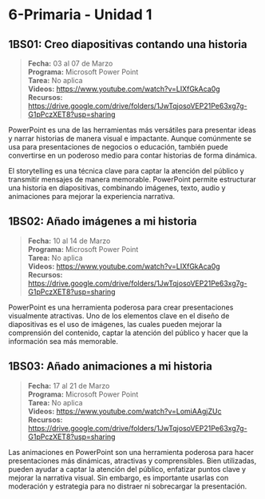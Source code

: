 # 6-Primaria - Unidad 1

## 1BS01: Creo diapositivas contando una historia

> <i class="bi bi-calendar"></i> **Fecha:** 03 al 07 de Marzo<br><i class="bi bi-laptop"></i> **Programa:** Microsoft Power Point <br><i class="bi bi-clipboard-check"></i> **Tarea:** No aplica <br><i class="bi bi-youtube txt-red"></i> **Videos:** https://www.youtube.com/watch?v=LIXfGkAca0g<br> <i class="bi bi-backpack"></i> **Recursos:** https://drive.google.com/drive/folders/1JwTqjosoVEP21Pe63xg7g-G1pPczXET8?usp=sharing

PowerPoint es una de las herramientas más versátiles para presentar ideas y narrar historias de manera visual e impactante. Aunque comúnmente se usa para presentaciones de negocios o educación, también puede convertirse en un poderoso medio para contar historias de forma dinámica.

El storytelling es una técnica clave para captar la atención del público y transmitir mensajes de manera memorable. PowerPoint permite estructurar una historia en diapositivas, combinando imágenes, texto, audio y animaciones para mejorar la experiencia narrativa.

<div class="currentTheme">

## 1BS02: Añado imágenes a mi historia

> <i class="bi bi-calendar"></i> **Fecha:** 10 al 14 de Marzo<br><i class="bi bi-laptop"></i> **Programa:** Microsoft Power Point <br><i class="bi bi-clipboard-check"></i> **Tarea:** No aplica <br><i class="bi bi-youtube txt-red"></i> **Videos:** https://www.youtube.com/watch?v=LIXfGkAca0g<br> <i class="bi bi-backpack"></i> **Recursos:** https://drive.google.com/drive/folders/1JwTqjosoVEP21Pe63xg7g-G1pPczXET8?usp=sharing

PowerPoint es una herramienta poderosa para crear presentaciones visualmente atractivas. Uno de los elementos clave en el diseño de diapositivas es el uso de imágenes, las cuales pueden mejorar la comprensión del contenido, captar la atención del público y hacer que la información sea más memorable.

</div>

## 1BS03: Añado animaciones a mi historia

> <i class="bi bi-calendar"></i> **Fecha:** 17 al 21 de Marzo<br><i class="bi bi-laptop"></i> **Programa:** Microsoft Power Point <br><i class="bi bi-clipboard-check"></i> **Tarea:** No aplica <br><i class="bi bi-youtube txt-red"></i> **Videos:** https://www.youtube.com/watch?v=LomiAAgjZUc<br> <i class="bi bi-backpack"></i> **Recursos:** https://drive.google.com/drive/folders/1JwTqjosoVEP21Pe63xg7g-G1pPczXET8?usp=sharing

Las animaciones en PowerPoint son una herramienta poderosa para hacer presentaciones más dinámicas, atractivas y comprensibles. Bien utilizadas, pueden ayudar a captar la atención del público, enfatizar puntos clave y mejorar la narrativa visual. Sin embargo, es importante usarlas con moderación y estrategia para no distraer ni sobrecargar la presentación.
